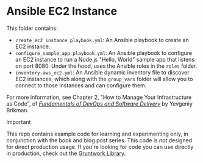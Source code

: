 # Ansible EC2 Instance

This folder contains:

* `create_ec2_instance_playbook.yml`: An Ansible playbook to create an EC2 instance.
* `configure_sample_app_playbook.yml`: An Ansible playbook to configure an EC2 instance to run a Node.js "Hello, World"
  sample app that listens on port 8080. Under the hood, uses the Ansible roles in the `roles` folder.
* `inventory.aws_ec2.yml`: An Ansible dynamic inventory file to discover EC2 instances, which along with the 
  `group_vars` folder will allow you to connect to those instances and can configure them.

For more information, see Chapter 2, "How to Manage Your Infrastructure as Code", of [_Fundamentals of DevOps and 
Software Delivery_](https://www.fundamentals-of-devops.com) by Yevgeniy Brikman.

> [!IMPORTANT]  
> This repo contains example code for learning and experimenting only, in conjunction with the book and blog post
> series. This code is _not_ designed for direct production usage. If you're looking for code you can use directly in
> production, check out the [Gruntwork Library](https://www.gruntwork.io/products/library).
